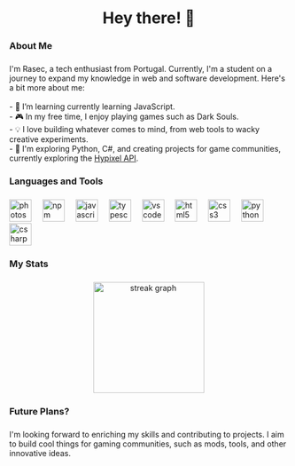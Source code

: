 <h1 align="center">Hey there! 👋</h1>

###

<h3 align="left">About Me</h3>

###

<p align="left"> 
  I'm Rasec, a tech enthusiast from Portugal. Currently, I'm a student on a journey to expand my knowledge in web and software development. Here's a bit more about me:  
  <br><br>
  - 🌱 I’m learning currently learning JavaScript. <br> 
  - 🎮 In my free time, I enjoy playing games such as Dark Souls.  <br> 
  - 💡 I love building whatever comes to mind, from web tools to wacky creative experiments.  <br> 
  - 🚀 I'm exploring Python, C#, and creating projects for game communities, currently exploring the <a href="https://developer.hypixel.net/">Hypixel API</a>.
</p>

###

<h3 align="left">Languages and Tools</h3>

###


<div align="left">
  <img src="https://cdn.jsdelivr.net/gh/devicons/devicon/icons/photoshop/photoshop-plain.svg" height="40" alt="photoshop logo" />
  <img width="12" />
  <img src="https://cdn.jsdelivr.net/gh/devicons/devicon/icons/npm/npm-original-wordmark.svg" height="40" alt="npm logo" />
  <img width="12" />
  <img src="https://cdn.jsdelivr.net/gh/devicons/devicon/icons/javascript/javascript-original.svg" height="40" alt="javascript logo" />
  <img width="12" />
  <img src="https://cdn.jsdelivr.net/gh/devicons/devicon/icons/typescript/typescript-original.svg" height="40" alt="typescript logo" />
  <img width="12" />
  <img src="https://cdn.jsdelivr.net/gh/devicons/devicon/icons/vscode/vscode-original.svg" height="40" alt="vscode logo" />
  <img width="12" />
  <img src="https://cdn.jsdelivr.net/gh/devicons/devicon/icons/html5/html5-original.svg" height="40" alt="html5 logo" />
  <img width="12" />
  <img src="https://cdn.jsdelivr.net/gh/devicons/devicon/icons/css3/css3-original.svg" height="40" alt="css3 logo" />
  <img width="12" />
  <img src="https://cdn.jsdelivr.net/gh/devicons/devicon/icons/python/python-original.svg" height="40" alt="python logo" />
  <img width="12" />
  <img src="https://cdn.jsdelivr.net/gh/devicons/devicon/icons/csharp/csharp-original.svg" height="40" alt="csharp logo" />
</div>

###

<h3 align="left">My Stats</h3>

###

<div align="center">
  <img src="https://github-readme-stats.vercel.app/api?username=Raasec&theme=dark&show_icons=true&hide_border=true&count_private=true" height="200" alt="streak graph" />
</div>

###

<h3 align="left">Future Plans?</h3>

###

<p align="left">
  I'm looking forward to enriching my skills and contributing to projects. I aim to build cool things for gaming communities, such as mods, tools, and other innovative ideas.
</p>

